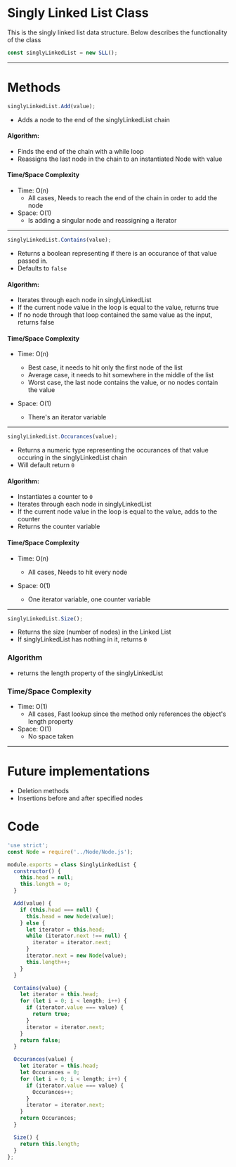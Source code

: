 # Singly Linked List Class

This is the singly linked list data structure. Below describes the functionality
of the class

```js
const singlyLinkedList = new SLL();
```

---

# Methods

```js
singlyLinkedList.Add(value);
```

- Adds a node to the end of the singlyLinkedList chain

#### Algorithm:

- Finds the end of the chain with a while loop
- Reassigns the last node in the chain to an instantiated Node with value

#### Time/Space Complexity

- Time: O(n)
  - All cases, Needs to reach the end of the chain in order to add the node
- Space: O(1)
  - Is adding a singular node and reassigning a iterator

---

```js
singlyLinkedList.Contains(value);
```

- Returns a boolean representing if there is an occurance of that value passed
  in.
- Defaults to `false`

#### Algorithm:

- Iterates through each node in singlyLinkedList
- If the current node value in the loop is equal to the value, returns true
- If no node through that loop contained the same value as the input, returns
  false

#### Time/Space Complexity

- Time: O(n)

  - Best case, it needs to hit only the first node of the list
  - Average case, it needs to hit somewhere in the middle of the list
  - Worst case, the last node contains the value, or no nodes contain the value

- Space: O(1)
  - There's an iterator variable

---

```js
singlyLinkedList.Occurances(value);
```

- Returns a numeric type representing the occurances of that value occuring in
  the singlyLinkedList chain
- Will default return `0`

#### Algorithm:

- Instantiates a counter to `0`
- Iterates through each node in singlyLinkedList
- If the current node value in the loop is equal to the value, adds to the
  counter
- Returns the counter variable

#### Time/Space Complexity

- Time: O(n)

  - All cases, Needs to hit every node

- Space: 0(1)
  - One iterator variable, one counter variable

---

```js
singlyLinkedList.Size();
```

- Returns the size (number of nodes) in the Linked List
- If singlyLinkedList has nothing in it, returns `0`

### Algorithm

- returns the length property of the singlyLinkedList

### Time/Space Complexity

- Time: O(1)
  - All cases, Fast lookup since the method only references the object's length
    property
- Space: O(1)
  - No space taken

---

# Future implementations

- Deletion methods
- Insertions before and after specified nodes

# Code

```js
'use strict';
const Node = require('../Node/Node.js');

module.exports = class SinglyLinkedList {
  constructor() {
    this.head = null;
    this.length = 0;
  }

  Add(value) {
    if (this.head === null) {
      this.head = new Node(value);
    } else {
      let iterator = this.head;
      while (iterator.next !== null) {
        iterator = iterator.next;
      }
      iterator.next = new Node(value);
      this.length++;
    }
  }

  Contains(value) {
    let iterator = this.head;
    for (let i = 0; i < length; i++) {
      if (iterator.value === value) {
        return true;
      }
      iterator = iterator.next;
    }
    return false;
  }

  Occurances(value) {
    let iterator = this.head;
    let Occurances = 0;
    for (let i = 0; i < length; i++) {
      if (iterator.value === value) {
        Occurances++;
      }
      iterator = iterator.next;
    }
    return Occurances;
  }

  Size() {
    return this.length;
  }
};
```

